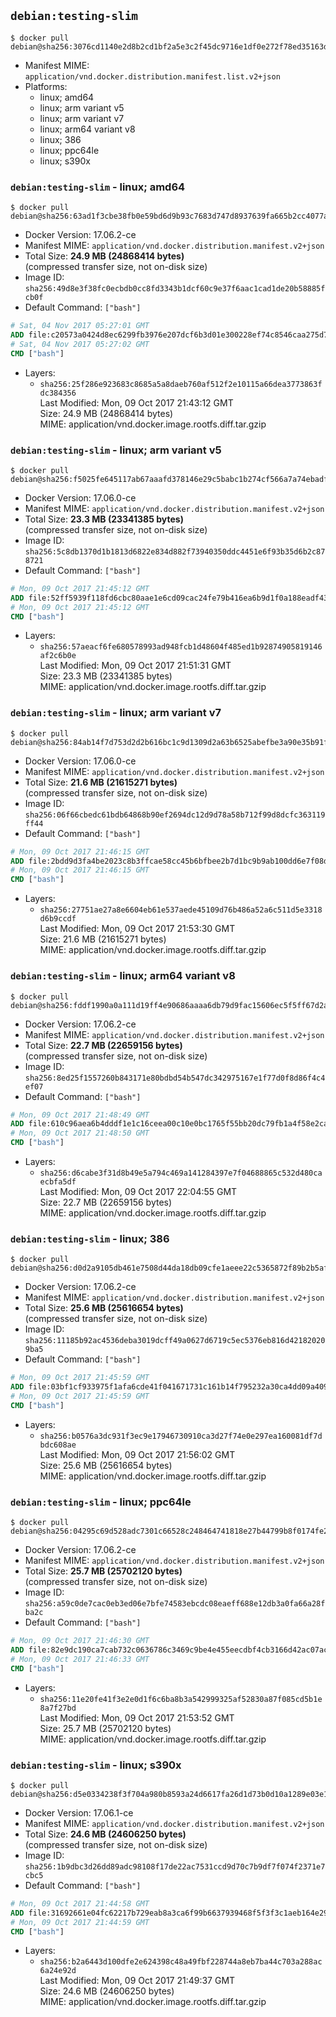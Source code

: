 ## `debian:testing-slim`

```console
$ docker pull debian@sha256:3076cd1140e2d8b2cd1bf2a5e3c2f45dc9716e1df0e272f78ed35163d3dac359
```

-	Manifest MIME: `application/vnd.docker.distribution.manifest.list.v2+json`
-	Platforms:
	-	linux; amd64
	-	linux; arm variant v5
	-	linux; arm variant v7
	-	linux; arm64 variant v8
	-	linux; 386
	-	linux; ppc64le
	-	linux; s390x

### `debian:testing-slim` - linux; amd64

```console
$ docker pull debian@sha256:63ad1f3cbe38fb0e59bd6d9b93c7683d747d8937639fa665b2cc4077a5c45ae8
```

-	Docker Version: 17.06.2-ce
-	Manifest MIME: `application/vnd.docker.distribution.manifest.v2+json`
-	Total Size: **24.9 MB (24868414 bytes)**  
	(compressed transfer size, not on-disk size)
-	Image ID: `sha256:49d8e3f38fc0ecbdb0cc8fd3343b1dcf60c9e37f6aac1cad1de20b58885fcb0f`
-	Default Command: `["bash"]`

```dockerfile
# Sat, 04 Nov 2017 05:27:01 GMT
ADD file:c20573a0424d8ec6299fb3976e207dcf6b3d01e300228ef74c8546caa275d784 in / 
# Sat, 04 Nov 2017 05:27:02 GMT
CMD ["bash"]
```

-	Layers:
	-	`sha256:25f286e923683c8685a5a8daeb760af512f2e10115a66dea3773863fdc384356`  
		Last Modified: Mon, 09 Oct 2017 21:43:12 GMT  
		Size: 24.9 MB (24868414 bytes)  
		MIME: application/vnd.docker.image.rootfs.diff.tar.gzip

### `debian:testing-slim` - linux; arm variant v5

```console
$ docker pull debian@sha256:f5025fe645117ab67aaafd378146e29c5babc1b274cf566a7a74ebadfc05a3e7
```

-	Docker Version: 17.06.0-ce
-	Manifest MIME: `application/vnd.docker.distribution.manifest.v2+json`
-	Total Size: **23.3 MB (23341385 bytes)**  
	(compressed transfer size, not on-disk size)
-	Image ID: `sha256:5c8db1370d1b1813d6822e834d882f73940350ddc4451e6f93b35d6b2c878721`
-	Default Command: `["bash"]`

```dockerfile
# Mon, 09 Oct 2017 21:45:12 GMT
ADD file:52ff5939f118fd6cbc80aae1e6cd09cac24fe79b416ea6b9d1f0a188eadf4367 in / 
# Mon, 09 Oct 2017 21:45:12 GMT
CMD ["bash"]
```

-	Layers:
	-	`sha256:57aeacf6fe680578993ad948fcb1d48604f485ed1b92874905819146af2c6b0e`  
		Last Modified: Mon, 09 Oct 2017 21:51:31 GMT  
		Size: 23.3 MB (23341385 bytes)  
		MIME: application/vnd.docker.image.rootfs.diff.tar.gzip

### `debian:testing-slim` - linux; arm variant v7

```console
$ docker pull debian@sha256:84ab14f7d753d2d2b616bc1c9d1309d2a63b6525abefbe3a90e35b91fb80bd05
```

-	Docker Version: 17.06.0-ce
-	Manifest MIME: `application/vnd.docker.distribution.manifest.v2+json`
-	Total Size: **21.6 MB (21615271 bytes)**  
	(compressed transfer size, not on-disk size)
-	Image ID: `sha256:06f66cbedc61bdb64868b90ef2694dc12d9d78a58b712f99d8dcfc363119ff44`
-	Default Command: `["bash"]`

```dockerfile
# Mon, 09 Oct 2017 21:46:15 GMT
ADD file:2bdd9d3fa4be2023c8b3ffcae58cc45b6bfbee2b7d1bc9b9ab100dd6e7f08dd1 in / 
# Mon, 09 Oct 2017 21:46:15 GMT
CMD ["bash"]
```

-	Layers:
	-	`sha256:27751ae27a8e6604eb61e537aede45109d76b486a52a6c511d5e3318d6b9ccdf`  
		Last Modified: Mon, 09 Oct 2017 21:53:30 GMT  
		Size: 21.6 MB (21615271 bytes)  
		MIME: application/vnd.docker.image.rootfs.diff.tar.gzip

### `debian:testing-slim` - linux; arm64 variant v8

```console
$ docker pull debian@sha256:fddf1990a0a111d19ff4e90686aaaa6db79d9fac15606ec5f5ff67d2a466b239
```

-	Docker Version: 17.06.2-ce
-	Manifest MIME: `application/vnd.docker.distribution.manifest.v2+json`
-	Total Size: **22.7 MB (22659156 bytes)**  
	(compressed transfer size, not on-disk size)
-	Image ID: `sha256:8ed25f1557260b843171e80bdbd54b547dc342975167e1f77d0f8d86f4c4ef07`
-	Default Command: `["bash"]`

```dockerfile
# Mon, 09 Oct 2017 21:48:49 GMT
ADD file:610c96aea6b4dddf1e1c16ceea00c10e0bc1765f55bb20dc79fb1a4f58e2ca05 in / 
# Mon, 09 Oct 2017 21:48:50 GMT
CMD ["bash"]
```

-	Layers:
	-	`sha256:d6cabe3f31d8b49e5a794c469a141284397e7f04688865c532d480caecbfa5df`  
		Last Modified: Mon, 09 Oct 2017 22:04:55 GMT  
		Size: 22.7 MB (22659156 bytes)  
		MIME: application/vnd.docker.image.rootfs.diff.tar.gzip

### `debian:testing-slim` - linux; 386

```console
$ docker pull debian@sha256:d0d2a9105db461e7508d44da18db09cfe1aeee22c5365872f89b2b5afb9ff687
```

-	Docker Version: 17.06.2-ce
-	Manifest MIME: `application/vnd.docker.distribution.manifest.v2+json`
-	Total Size: **25.6 MB (25616654 bytes)**  
	(compressed transfer size, not on-disk size)
-	Image ID: `sha256:11185b92ac4536deba3019dcff49a0627d6719c5ec5376eb816d421820209ba5`
-	Default Command: `["bash"]`

```dockerfile
# Mon, 09 Oct 2017 21:45:59 GMT
ADD file:03bf1cf933975f1afa6cde41f041671731c161b14f795232a30ca4dd09a409b2 in / 
# Mon, 09 Oct 2017 21:45:59 GMT
CMD ["bash"]
```

-	Layers:
	-	`sha256:b0576a3dc931f3ec9e17946730910ca3d27f74e0e297ea160081df7dbdc608ae`  
		Last Modified: Mon, 09 Oct 2017 21:56:02 GMT  
		Size: 25.6 MB (25616654 bytes)  
		MIME: application/vnd.docker.image.rootfs.diff.tar.gzip

### `debian:testing-slim` - linux; ppc64le

```console
$ docker pull debian@sha256:04295c69d528adc7301c66528c248464741818e27b44799b8f0174fe2ea4bf74
```

-	Docker Version: 17.06.2-ce
-	Manifest MIME: `application/vnd.docker.distribution.manifest.v2+json`
-	Total Size: **25.7 MB (25702120 bytes)**  
	(compressed transfer size, not on-disk size)
-	Image ID: `sha256:a59c0de7cac0eb3ed06e7bfe74583ebcdc08eaeff688e12db3a0fa66a28fba2c`
-	Default Command: `["bash"]`

```dockerfile
# Mon, 09 Oct 2017 21:46:30 GMT
ADD file:82e9dc190ca7cab732c0636786c3469c9be4e455eecdbf4cb3166d42ac07acff in / 
# Mon, 09 Oct 2017 21:46:33 GMT
CMD ["bash"]
```

-	Layers:
	-	`sha256:11e20fe41f3e2e0d1f6c6ba8b3a542999325af52830a87f085cd5b1e8a7f27bd`  
		Last Modified: Mon, 09 Oct 2017 21:53:52 GMT  
		Size: 25.7 MB (25702120 bytes)  
		MIME: application/vnd.docker.image.rootfs.diff.tar.gzip

### `debian:testing-slim` - linux; s390x

```console
$ docker pull debian@sha256:d5e0334238f3f704a980b8593a24d6617fa26d1d73b0d10a1289e03e127ae14c
```

-	Docker Version: 17.06.1-ce
-	Manifest MIME: `application/vnd.docker.distribution.manifest.v2+json`
-	Total Size: **24.6 MB (24606250 bytes)**  
	(compressed transfer size, not on-disk size)
-	Image ID: `sha256:1b9dbc3d26dd89adc98108f17de22ac7531ccd9d70c7b9df7f074f2371e7cbc5`
-	Default Command: `["bash"]`

```dockerfile
# Mon, 09 Oct 2017 21:44:58 GMT
ADD file:31692661e04fc62217b729eab8a3ca6f99b6637939468f5f3f3c1aeb164e29a1 in / 
# Mon, 09 Oct 2017 21:44:59 GMT
CMD ["bash"]
```

-	Layers:
	-	`sha256:b2a6443d100dfe2e624398c48a49fbf228744a8eb7ba44c703a288ac6a24e92d`  
		Last Modified: Mon, 09 Oct 2017 21:49:37 GMT  
		Size: 24.6 MB (24606250 bytes)  
		MIME: application/vnd.docker.image.rootfs.diff.tar.gzip

